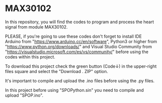 # MAX30102
In this repository, you will find the codes to program and process the heart signal from module MAX30102.

PLEASE, if you're going to use these codes don't forget to install IDE Arduino from "https://www.arduino.cc/en/software", Python3 or higher from "https://www.python.org/downloads/" and Visual Studio Community from "https://visualstudio.microsoft.com/es/vs/community/" before using the codes within this project.

To download this project check the green button (Code↓) in the upper-right files square and select the "Download . ZIP" option.

It's important to compile and upload the .ino files before using the .py files.

In this project before using "SPOPython.sin" you need to compile and upload "SPOP.ino".

